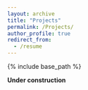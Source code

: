 ```yaml
---
layout: archive
title: "Projects"
permalink: /Projects/
author_profile: true
redirect_from:
  - /resume
---
```


{% include base_path %}

**Under construction**

